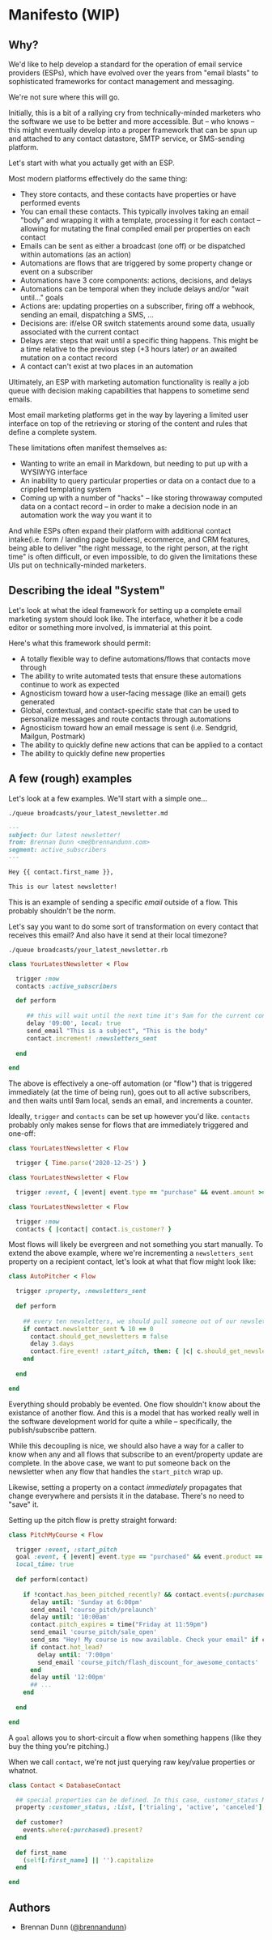 # Manifesto (WIP)

## Why?

We'd like to help develop a standard for the operation of email service providers (ESPs), which have evolved over the years from "email blasts" to sophisticated frameworks for contact management and messaging.

We're not sure where this will go.

Initially, this is a bit of a rallying cry from technically-minded marketers who the software we use to be better and more accessible. But – who knows – this might eventually develop into a proper framework that can be spun up and attached to any contact datastore, SMTP service, or SMS-sending platform.

Let's start with what you actually get with an ESP.

Most modern platforms effectively do the same thing:

- They store contacts, and these contacts have properties or have performed events
- You can email these contacts. This typically involves taking an email "body" and wrapping it with a template, processing it for each contact – allowing for mutating the final compiled email per properties on each contact
- Emails can be sent as either a broadcast (one off) or be dispatched within automations (as an action)
- Automations are flows that are triggered by some property change or event on a subscriber
- Automations have 3 core components: actions, decisions, and delays
- Automations can be temporal when they include delays and/or "wait until..." goals
- Actions are: updating properties on a subscriber, firing off a webhook, sending an email, dispatching a SMS, ...
- Decisions are: if/else OR switch statements around some data, usually associated with the current contact
- Delays are: steps that wait until a specific thing happens. This might be a time relative to the previous step (+3 hours later) _or_ an awaited mutation on a contact record
- A contact can't exist at two places in an automation

Ultimately, an ESP with marketing automation functionality is really a job queue with decision making capabilities that happens to sometime send emails.

Most email marketing platforms get in the way by layering a limited user interface on top of the retrieving or storing of the content and rules that define a complete system.

These limitations often manifest themselves as:
- Wanting to write an email in Markdown, but needing to put up with a WYSIWYG interface
- An inability to query particular properties or data on a contact due to a crippled templating system
- Coming up with a number of "hacks" – like storing throwaway computed data on a contact record – in order to make a decision node in an automation work the way you want it to

And while ESPs often expand their platform with additional contact intake(i.e. form / landing page builders), ecommerce, and CRM features, being able to deliver "the right message, to the right person, at the right time" is often difficult, or even impossible, to do given the limitations these UIs put on technically-minded marketers.

## Describing the ideal "System"

Let's look at what the ideal framework for setting up a complete email marketing system should look like. The interface, whether it be a code editor or something more involved, is immaterial at this point.

Here's what this framework should permit:

- A totally flexible way to define automations/flows that contacts move through
- The ability to write automated tests that ensure these automations continue to work as expected
- Agnosticism toward how a user-facing message (like an email) gets generated
- Global, contextual, and contact-specific state that can be used to personalize messages and route contacts through automations
- Agnosticism toward how an email message is sent (i.e. Sendgrid, Mailgun, Postmark)
- The ability to quickly define new actions that can be applied to a contact
- The ability to quickly define new properties


## A few (rough) examples

Let's look at a few examples. We'll start with a simple one...

```
./queue broadcasts/your_latest_newsletter.md
```

```markdown
---
subject: Our latest newsletter!
from: Brennan Dunn <me@brennandunn.com>
segment: active_subscribers
---

Hey {{ contact.first_name }},

This is our latest newsletter!
```

This is an example of sending a specific _email_ outside of a flow. This probably shouldn't be the norm.

Let's say you want to do some sort of transformation on every contact that receives this email? And also have it send at their local timezone?

```
./queue broadcasts/your_latest_newsletter.rb
```

```ruby
class YourLatestNewsletter < Flow

  trigger :now
  contacts :active_subscribers

  def perform
  
     ## this will wait until the next time it's 9am for the current contact
     delay '09:00', local: true
     send_email "This is a subject", "This is the body"
     contact.increment! :newsletters_sent
  
  end

end
```

The above is effectively a one-off automation (or "flow") that is triggered immediately (at the time of being run), goes out to all active subscribers, and then waits until 9am local, sends an email, and increments a counter.

Ideally, `trigger` and `contacts` can be set up however you'd like. `contacts` probably only makes sense for flows that are immediately triggered and one-off:

```ruby
class YourLatestNewsletter < Flow

  trigger { Time.parse('2020-12-25') }

```

```ruby
class YourLatestNewsletter < Flow

  trigger :event, { |event| event.type == "purchase" && event.amount >= 100 }

```

```ruby
class YourLatestNewsletter < Flow

  trigger :now
  contacts { |contact| contact.is_customer? }

```

Most flows will likely be evergreen and not something you start manually. To extend the above example, where we're incrementing a `newsletters_sent` property on a recipient contact, let's look at what that flow might look like:

```ruby
class AutoPitcher < Flow

  trigger :property, :newsletters_sent
  
  def perform
  
    ## every ten newsletters, we should pull someone out of our newsletter and send them an automated pitch sequence
    if contact.newsletter_sent % 10 == 0
      contact.should_get_newsletters = false
      delay 3.days
      contact.fire_event! :start_pitch, then: { |c| c.should_get_newsletters = true }
    end
  
  end

end
```

Everything should probably be evented. One flow shouldn't know about the existance of another flow. And this is a model that has worked really well in the software development world for quite a while – specifically, the publish/subscribe pattern.

While this decoupling is nice, we should also have a way for a caller to know when any and all flows that subscribe to an event/property update are complete. In the above case, we want to put someone back on the newsletter when any flow that handles the `start_pitch` wrap up.

Likewise, setting a property on a contact _immediately_ propagates that change everywhere and persists it in the database. There's no need to "save" it.

Setting up the pitch flow is pretty straight forward:

```ruby
class PitchMyCourse < Flow

  trigger :event, :start_pitch
  goal :event, { |event| event.type == "purchased" && event.product == "course" }
  local_time: true
  
  def perform(contact)
  
    if !contact.has_been_pitched_recently? && contact.events(:purchased).where(product: "course").blank?
      delay until: 'Sunday at 6:00pm'
      send_email 'course_pitch/prelaunch'
      delay until: '10:00am'
      contact.pitch_expires = time("Friday at 11:59pm")
      send_email 'course_pitch/sale_open'
      send_sms "Hey! My course is now available. Check your email" if contact.textable?
      if contact.hot_lead?
        delay until: '7:00pm'
        send_email 'course_pitch/flash_discount_for_awesome_contacts'
      end
      delay until '12:00pm'
      ## ...
    end
  
  end

end
```

A `goal` allows you to short-circuit a flow when something happens (like they buy the thing you're pitching.)

When we call `contact`, we're not just querying raw key/value properties or whatnot.

```ruby
class Contact < DatabaseContact

  ## special properties can be defined. In this case, customer_status MUST be one of the following
  property :customer_status, :list, ['trialing', 'active', 'canceled'], allow_blank: true
  
  def customer?
    events.where(:purchased).present?
  end
  
  def first_name
    (self[:first_name] || '').capitalize
  end

end
```


## Authors

- Brennan Dunn ([@brennandunn](https://twitter.com/brennandunn))
